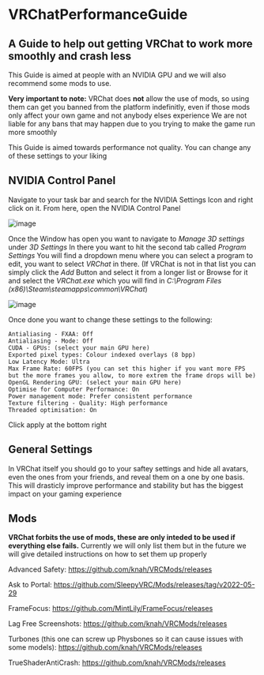 # VRChatPerformanceGuide
## A Guide to help out getting VRChat to work more smoothly and crash less

This Guide is aimed at people with an NVIDIA GPU and we will also recommend some mods to use.

**Very important to note:** VRChat does **not** allow the use of mods, so using them can get you banned from the platform indefinitly, even if those mods only affect your own game and not anybody elses experience
We are not liable for any bans that may happen due to you trying to make the game run more smoothly

This Guide is aimed towards performance not quality. You can change any of these settings to your liking

## NVIDIA Control Panel
Navigate to your task bar and search for the NVIDIA Settings Icon and right click on it.
From here, open the NVIDIA Control Panel

![image](https://user-images.githubusercontent.com/88669300/174494166-8165521d-06a1-4f29-b719-d2df0e234f0d.png)

Once the Window has open you want to navigate to *Manage 3D settings* under *3D Settings*
In there you want to hit the second tab called *Program Settings*
You will find a dropdown menu where you can select a program to edit, you want to select *VRChat* in there.
(If VRChat is not in that list you can simply click the *Add* Button and select it from a longer list or Browse for it and select the *VRChat.exe* which you will find in *C:\Program Files (x86)\Steam\steamapps\common\VRChat*)

![image](https://user-images.githubusercontent.com/88669300/174494897-92bee9dd-996c-4937-a1c7-45f3e46c9c11.png)

Once done you want to change these settings to the following:

```
Antialiasing - FXAA: Off
Antialiasing - Mode: Off
CUDA - GPUs: (select your main GPU here)
Exported pixel types: Colour indexed overlays (8 bpp)
Low Latency Mode: Ultra
Max Frame Rate: 60FPS (you can set this higher if you want more FPS but the more frames you allow, to more extrem the frame drops will be)
OpenGL Rendering GPU: (select your main GPU here)
Optimise for Computer Performance: On
Power management mode: Prefer consistent performance
Texture filtering - Quality: High performance
Threaded optimisation: On
```

Click apply at the bottom right

## General Settings

In VRChat itself you should go to your saftey settings and hide all avatars, even the ones from your friends, and reveal them on a one by one basis.
This will drasticly improve performance and stability but has the biggest impact on your gaming experience

## Mods

**VRChat forbits the use of mods, these are only inteded to be used if everything else fails.**
Currently we will only list them but in the future we will give detailed instructions on how to set them up properly

Advanced Safety:
https://github.com/knah/VRCMods/releases

Ask to Portal:
https://github.com/SleepyVRC/Mods/releases/tag/v2022-05-29

FrameFocus:
https://github.com/MintLily/FrameFocus/releases

Lag Free Screenshots:
https://github.com/knah/VRCMods/releases

Turbones (this one can screw up Physbones so it can cause issues with some models):
https://github.com/knah/VRCMods/releases

TrueShaderAntiCrash:
https://github.com/knah/VRCMods/releases
